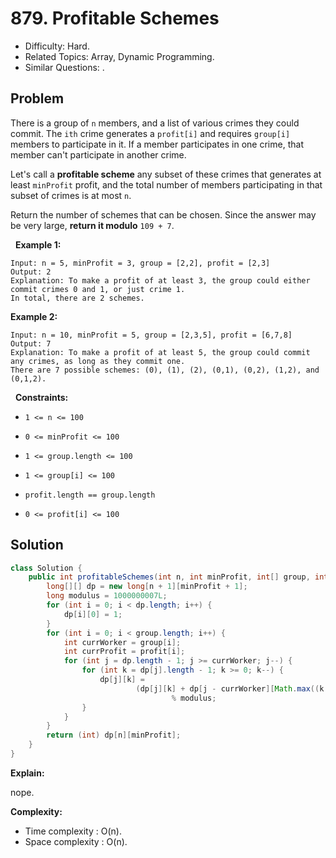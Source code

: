 # 879. Profitable Schemes

- Difficulty: Hard.
- Related Topics: Array, Dynamic Programming.
- Similar Questions: .

## Problem

There is a group of ```n``` members, and a list of various crimes they could commit. The ```ith``` crime generates a ```profit[i]``` and requires ```group[i]``` members to participate in it. If a member participates in one crime, that member can't participate in another crime.

Let's call a **profitable scheme** any subset of these crimes that generates at least ```minProfit``` profit, and the total number of members participating in that subset of crimes is at most ```n```.

Return the number of schemes that can be chosen. Since the answer may be very large, **return it modulo** ```109 + 7```.

 
**Example 1:**

```
Input: n = 5, minProfit = 3, group = [2,2], profit = [2,3]
Output: 2
Explanation: To make a profit of at least 3, the group could either commit crimes 0 and 1, or just crime 1.
In total, there are 2 schemes.
```

**Example 2:**

```
Input: n = 10, minProfit = 5, group = [2,3,5], profit = [6,7,8]
Output: 7
Explanation: To make a profit of at least 5, the group could commit any crimes, as long as they commit one.
There are 7 possible schemes: (0), (1), (2), (0,1), (0,2), (1,2), and (0,1,2).
```

 
**Constraints:**


	
- ```1 <= n <= 100```
	
- ```0 <= minProfit <= 100```
	
- ```1 <= group.length <= 100```
	
- ```1 <= group[i] <= 100```
	
- ```profit.length == group.length```
	
- ```0 <= profit[i] <= 100```



## Solution

```java
class Solution {
    public int profitableSchemes(int n, int minProfit, int[] group, int[] profit) {
        long[][] dp = new long[n + 1][minProfit + 1];
        long modulus = 1000000007L;
        for (int i = 0; i < dp.length; i++) {
            dp[i][0] = 1;
        }
        for (int i = 0; i < group.length; i++) {
            int currWorker = group[i];
            int currProfit = profit[i];
            for (int j = dp.length - 1; j >= currWorker; j--) {
                for (int k = dp[j].length - 1; k >= 0; k--) {
                    dp[j][k] =
                            (dp[j][k] + dp[j - currWorker][Math.max((k - currProfit), 0)])
                                    % modulus;
                }
            }
        }
        return (int) dp[n][minProfit];
    }
}
```

**Explain:**

nope.

**Complexity:**

* Time complexity : O(n).
* Space complexity : O(n).
